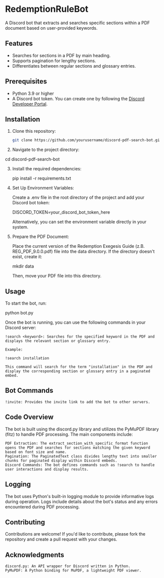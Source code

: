 # RedemptionRuleBot

A Discord bot that extracts and searches specific sections within a PDF document based on user-provided keywords.

## Features

- Searches for sections in a PDF by main heading.
- Supports pagination for lengthy sections.
- Differentiates between regular sections and glossary entries.

## Prerequisites

- Python 3.9 or higher
- A Discord bot token. You can create one by following the [Discord Developer Portal](https://discord.com/developers/docs/intro).

## Installation

1. Clone this repository:

   ```bash
   git clone https://github.com/yourusername/discord-pdf-search-bot.git

2. Navigate to the project directory:

  cd discord-pdf-search-bot

3. Install the required dependencies:

   pip install -r requirements.txt

4. Set Up Environment Variables:

   Create a .env file in the root directory of the project and add your Discord bot token:

   DISCORD_TOKEN=your_discord_bot_token_here

   Alternatively, you can set the environment variable directly in your system.

5. Prepare the PDF Document:

   Place the current version of the Redemption Exegesis Guide (z.B. REG_PDF_9.0.0.pdf) file into the data directory. If the directory doesn't exist, create it:

   mkdir data

   Then, move your PDF file into this directory.

## Usage

To start the bot, run:

python bot.py

Once the bot is running, you can use the following commands in your Discord server:

    !search <keyword>: Searches for the specified keyword in the PDF and displays the relevant section or glossary entry.

    Example:

    !search installation

    This command will search for the term "installation" in the PDF and display the corresponding section or glossary entry in a paginated embed.

## Bot Commands

    !invite: Provides the invite link to add the bot to other servers.

## Code Overview

The bot is built using the discord.py library and utilizes the PyMuPDF library (fitz) to handle PDF processing. The main components include:

    PDF Extraction: The extract_section_with_specific_format function opens the PDF and searches for sections matching the given keyword based on font size and name.
    Pagination: The PaginatedText class divides lengthy text into smaller chunks for paginated display within Discord embeds.
    Discord Commands: The bot defines commands such as !search to handle user interactions and display results.

## Logging

The bot uses Python's built-in logging module to provide informative logs during operation. Logs include details about the bot's status and any errors encountered during PDF processing.

## Contributing

Contributions are welcome! If you'd like to contribute, please fork the repository and create a pull request with your changes.

## Acknowledgments

    discord.py: An API wrapper for Discord written in Python.
    PyMuPDF: A Python binding for MuPDF, a lightweight PDF viewer.
